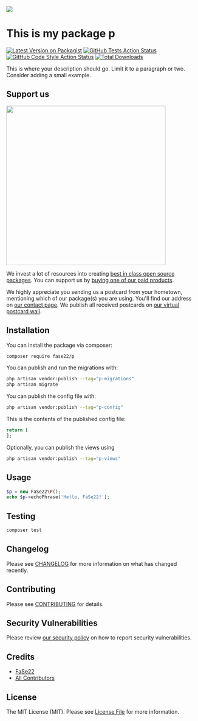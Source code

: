 
[<img src="https://github-ads.s3.eu-central-1.amazonaws.com/support-ukraine.svg?t=1" />](https://supportukrainenow.org)

# This is my package p

[![Latest Version on Packagist](https://img.shields.io/packagist/v/fase22/p.svg?style=flat-square)](https://packagist.org/packages/fase22/p)
[![GitHub Tests Action Status](https://img.shields.io/github/workflow/status/fase22/p/run-tests?label=tests)](https://github.com/fase22/p/actions?query=workflow%3Arun-tests+branch%3Amain)
[![GitHub Code Style Action Status](https://img.shields.io/github/workflow/status/fase22/p/Check%20&%20fix%20styling?label=code%20style)](https://github.com/fase22/p/actions?query=workflow%3A"Check+%26+fix+styling"+branch%3Amain)
[![Total Downloads](https://img.shields.io/packagist/dt/fase22/p.svg?style=flat-square)](https://packagist.org/packages/fase22/p)

This is where your description should go. Limit it to a paragraph or two. Consider adding a small example.

## Support us

[<img src="https://github-ads.s3.eu-central-1.amazonaws.com/P.jpg?t=1" width="419px" />](https://spatie.be/github-ad-click/P)

We invest a lot of resources into creating [best in class open source packages](https://spatie.be/open-source). You can support us by [buying one of our paid products](https://spatie.be/open-source/support-us).

We highly appreciate you sending us a postcard from your hometown, mentioning which of our package(s) you are using. You'll find our address on [our contact page](https://spatie.be/about-us). We publish all received postcards on [our virtual postcard wall](https://spatie.be/open-source/postcards).

## Installation

You can install the package via composer:

```bash
composer require fase22/p
```

You can publish and run the migrations with:

```bash
php artisan vendor:publish --tag="p-migrations"
php artisan migrate
```

You can publish the config file with:

```bash
php artisan vendor:publish --tag="p-config"
```

This is the contents of the published config file:

```php
return [
];
```

Optionally, you can publish the views using

```bash
php artisan vendor:publish --tag="p-views"
```

## Usage

```php
$p = new FaSe22\P();
echo $p->echoPhrase('Hello, FaSe22!');
```

## Testing

```bash
composer test
```

## Changelog

Please see [CHANGELOG](CHANGELOG.md) for more information on what has changed recently.

## Contributing

Please see [CONTRIBUTING](https://github.com/spatie/.github/blob/main/CONTRIBUTING.md) for details.

## Security Vulnerabilities

Please review [our security policy](../../security/policy) on how to report security vulnerabilities.

## Credits

- [FaSe22](https://github.com/FaSe22)
- [All Contributors](../../contributors)

## License

The MIT License (MIT). Please see [License File](LICENSE.md) for more information.
